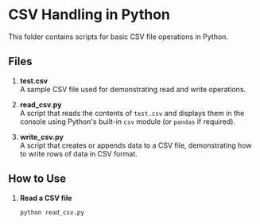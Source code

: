 # CSV Handling in Python

This folder contains scripts for basic CSV file operations in Python.

## Files

1. **test.csv**  
   A sample CSV file used for demonstrating read and write operations.

2. **read_csv.py**  
   A script that reads the contents of `test.csv` and displays them in the console using Python's built-in `csv` module (or `pandas` if required).

3. **write_csv.py**  
   A script that creates or appends data to a CSV file, demonstrating how to write rows of data in CSV format.

## How to Use

1. **Read a CSV file**
   ```bash
   python read_csv.py
